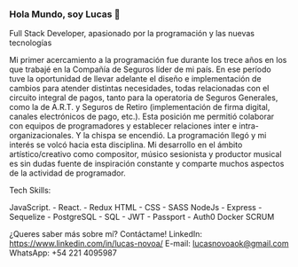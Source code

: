 ### Hola Mundo, soy Lucas 👋

Full Stack Developer, apasionado por la programación y las nuevas tecnologías

Mi primer acercamiento a la programación fue durante los trece años en los que trabajé en la Compañía de Seguros líder de mi país. En ese período tuve la oportunidad de llevar adelante el diseño e implementación de cambios para atender distintas necesidades, todas relacionadas con el circuito integral de pagos, tanto para la operatoria de Seguros Generales, como la de A.R.T. y Seguros de Retiro (implementación de firma digital, canales electrónicos de pago, etc.). Esta posición me permitió colaborar con equipos de programadores y establecer relaciones inter e intra-organizacionales. Y la chispa se encendió. La programación llegó y mi interés se volcó hacia esta disciplina.
Mi desarrollo en el ámbito artístico/creativo como compositor, músico sesionista y productor musical es sin dudas fuente de inspiración constante y comparte muchos aspectos de la actividad de programador.

Tech Skills:

JavaScript. - React. - Redux
HTML - CSS - SASS
NodeJs - Express - Sequelize - PostgreSQL - SQL - JWT - Passport - Auth0
Docker
SCRUM

¿Queres saber más sobre mí? Contáctame!
LinkedIn: https://www.linkedin.com/in/lucas-novoa/
E-mail: lucasnovoaok@gmail.com
WhatsApp: +54 221 4095987
